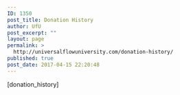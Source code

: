 ```yaml
---
ID: 1350
post_title: Donation History
author: UfU
post_excerpt: ""
layout: page
permalink: >
  http://universalflowuniversity.com/donation-history/
published: true
post_date: 2017-04-15 22:20:48
---
```

[donation_history]
